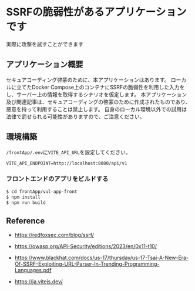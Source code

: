 # SSRFの脆弱性があるアプリケーションです

実際に攻撃を試すことができます


## アプリケーション概要

セキュアコーディング啓蒙のために、本アプリケーションはあります。
ローカルに立てたDocker Compose上のコンテナにSSRFの脆弱性を利用した入力をし、サーバー上の情報を取得するシナリオを仮定します。
本アプリケーション及び関連記事は、セキュアコーディングの啓蒙のために作成されたものであり、悪意を持って利用することは禁止します。
自身のローカル環境以外での試用は法律で罰せられる可能性がありますので、ご注意ください。

## 環境構築

`/frontApp/.env`に`VITE_API_URL`を設定してください。


```.env
VITE_API_ENDPOINT=http://localhost:8080/api/v1
```

### フロントエンドのアプリをビルドする

```bash
$ cd frontApp/vul-app-front
$ npm install
$ npm run build
```

## Reference

- https://redfoxsec.com/blog/ssrf/
- https://owasp.org/API-Security/editions/2023/en/0x11-t10/
- https://www.blackhat.com/docs/us-17/thursday/us-17-Tsai-A-New-Era-Of-SSRF-Exploiting-URL-Parser-In-Trending-Programming-Languages.pdf

- https://ja.vitejs.dev/